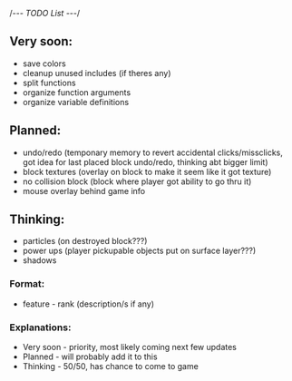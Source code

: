 /*--- TODO List ---*/
## Very soon:
- save colors
- cleanup unused includes (if theres any)
- split functions
- organize function arguments
- organize variable definitions

## Planned:
- undo/redo
(temponary memory to revert accidental clicks/missclicks, got idea for last placed block undo/redo, thinking abt bigger limit)
- block textures
(overlay on block to make it seem like it got texture)
- no collision block
(block where player got ability to go thru it)
- mouse overlay behind game info

## Thinking:
- particles
(on destroyed block???)
- power ups
(player pickupable objects put on surface layer???)
-  shadows

### Format:
- feature - rank
(description/s if any)
### Explanations:
- Very soon - priority, most likely coming next few updates
- Planned   - will probably add it to this
- Thinking  - 50/50, has chance to come to game
